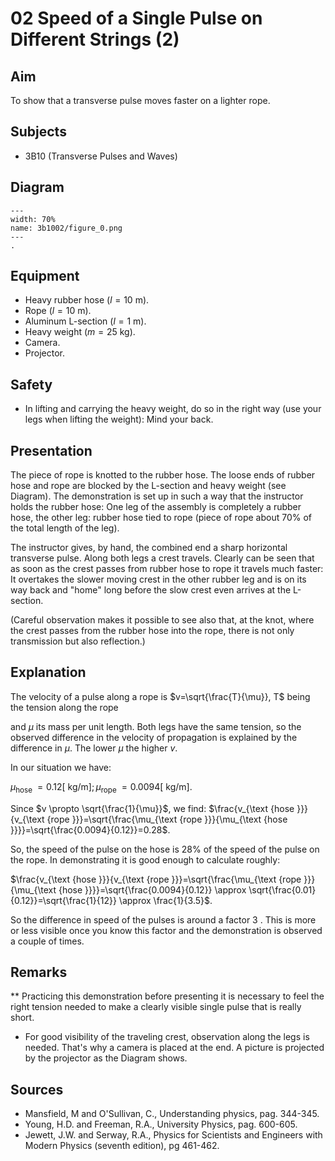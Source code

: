 # 02 Speed of a Single Pulse on Different Strings (2)
  
## Aim   
 To show that a transverse pulse moves faster on a lighter rope.    
  
## Subjects   
* 3B10 (Transverse Pulses and Waves)   

## Diagram
    
```{figure} figures/figure_0.png  
---  
width: 70%  
name: 3b1002/figure_0.png  
---  
. 
```
    
  
## Equipment   
 *  Heavy rubber hose ($l=10\mathrm{~m}$). 
 *  Rope ($l=10\mathrm{~m}$). 
 *  Aluminum L-section ($l=1\mathrm{~m}$). 
 *  Heavy weight ($m=25\mathrm{~kg}$). 
 *  Camera. 
 *  Projector.   
  
## Safety   
 
 *  In lifting and carrying the heavy weight, do so in the right way (use your legs when lifting the weight): Mind your back.
     
  
## Presentation   
The piece of rope is knotted to the rubber hose. The loose ends of rubber hose and rope are blocked by the L-section and heavy weight (see Diagram). The demonstration is set up in such a way that the instructor holds the rubber hose: One leg of the assembly is completely a rubber hose, the other leg: rubber hose tied to rope (piece of rope about $70 \%$ of the total length of the leg).

The instructor gives, by hand, the combined end a sharp horizontal transverse pulse. Along both legs a crest travels. Clearly can be seen that as soon as the crest passes from rubber hose to rope it travels much faster: It overtakes the slower moving crest in the other rubber leg and is on its way back and "home" long before the slow crest even arrives at the L-section.

(Careful observation makes it possible to see also that, at the knot, where the crest passes from the rubber hose into the rope, there is not only transmission but also reflection.) 
  
## Explanation   
The velocity of a pulse along a rope is $v=\sqrt{\frac{T}{\mu}}, T$ being the tension along the rope

and $\mu$ its mass per unit length. Both legs have the same tension, so the observed difference in the velocity of propagation is explained by the difference in $\mu$. The lower $\mu$ the higher $v$.

In our situation we have:

$\mu_{\text {hose }}=0.12[\mathrm{~kg} / \mathrm{m}] ; \mu_{\text {rope }}=0.0094[\mathrm{~kg} / \mathrm{m}]$.

Since $v \propto \sqrt{\frac{1}{\mu}}$, we find: $\frac{v_{\text {hose }}}{v_{\text {rope }}}=\sqrt{\frac{\mu_{\text {rope }}}{\mu_{\text {hose }}}}=\sqrt{\frac{0.0094}{0.12}}=0.28$.

So, the speed of the pulse on the hose is $28 \%$ of the speed of the pulse on the rope. In demonstrating it is good enough to calculate roughly:

$\frac{v_{\text {hose }}}{v_{\text {rope }}}=\sqrt{\frac{\mu_{\text {rope }}}{\mu_{\text {hose }}}}=\sqrt{\frac{0.0094}{0.12}} \approx \sqrt{\frac{0.01}{0.12}}=\sqrt{\frac{1}{12}} \approx \frac{1}{3.5}$.

So the difference in speed of the pulses is around a factor 3 . This is more or less visible once you know this factor and the demonstration is observed a couple of times. 
  
## Remarks
**  Practicing this demonstration before presenting it is necessary to feel the right tension needed to make a clearly visible single pulse that is really short. 
 *  For good visibility of the traveling crest, observation along the legs is needed. That's why a camera is placed at the end. A picture is projected by the projector as the Diagram shows.
   
  
## Sources
 *  Mansfield, M and O'Sullivan, C., Understanding physics, pag. 344-345. 
 *  Young, H.D. and Freeman, R.A., University Physics, pag. 600-605. 
 *  Jewett, J.W. and Serway, R.A., Physics for Scientists and Engineers with Modern Physics (seventh edition), pg 461-462.
  
